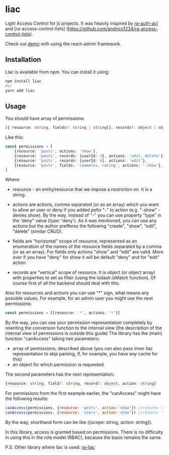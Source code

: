 # liac
Light Access Control for js projects. It was heavily inspired by [ra-auth-acl](https://github.com/marmelab/ra-auth-acl) and [ra-access-control-lists] (https://github.com/andrico1234/ra-access-control-lists).

Check out [demo](https://tviv.github.io/ra-demo) with using the react-admin framework.

## Installation

Liac is available from npm. You can install it using:

```sh
npm install liac
#or
yarn add liac
```
## Usage
You should have array of permissions:
```typescript
[{ resource: string, fields?: string | string[], records?: object | object[], actions: string | string[], type?: 'allow' | 'deny' },...]
```

Like this:
```typescript
const permissions = [
    {resource: 'posts', actions: 'show'},
    {resource: 'posts', records: {userId: 4}, actions: 'edit, delete'},
    {resource: 'posts', records: {userId: 6}, actions: 'edit'},
    {resource: 'posts', fields: 'comments, rating', actions: '-show'},
]
```
Where:
- resource - an entity/resource that we impose a restriction on. It is a string.
- actions are actions, comma separated (or as an array) which you want to allow an user or deny if you added pefix "-" to action (e.g. "-show" - denies show). By the way, instead of "-" you can use property "type" in the 'deny" value (type: 'deny').
  As it was mentioned, you can use any actions but the author prefferes the following "create", "show", "edit", "delete" (similar CRUD).
- fields are "horizontal" scope of resource, represented as an enumeration of the names of the resource fields separated by a comma (or as an array). For fields only actions "show" and "edit" are valid. More over if you have "deny" for show it will be default "deny" and for "edit" action.

- records are "vertical" scope of resource. It is object (or object array) with properties to set as filter (using the lodash.isMatch function). Of course first of all the backend should deal with this.

Also for resources and actions you can use "*" sign, what means any possible values. For example, for an admin user you might use the next permissions:
```typescript
const permissions = [{resource: '*', actions: '*'}]
```

By the way, you can use your permission representation completely by rewriting the conversion function to the internal view (the description of the internal view of permissions is outside this guide)
The library has the (main) function "canAccess" taking two parameters:
- array of permissions, described above (you can also pass inner liac representation to skip parsing, if, for example, you  have any cache for this)
- an object for which permission is requested.

The second parameters has the next representation:
```typescript
{resource: string, field?: string, record?: object, action: string}
```
For permissions from the first example earlier, the "canAccess" might have the following results:
```javascript
canAccess(permissions, {resource: 'posts', action:'show'}) //returns 'true'
canAccess(permissions, {resource: 'users', action:'show'}) //returns 'false'
```
By the way, shorthand form can be like ({scope: string, action: string}).

In this library, access is granted based on permissions. There is no difficulty in using this in the role model (RBAC), because the basis remains the same.

P.S. Other library where liac is used: [ra-liac](https://github.com/tviv/liac/tree/master/ra-liac)